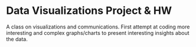 # Data Visualizations Project & HW
A class on visualizations and communications. First attempt at coding more interesting and complex graphs/charts to present interesting insights about the data. 


